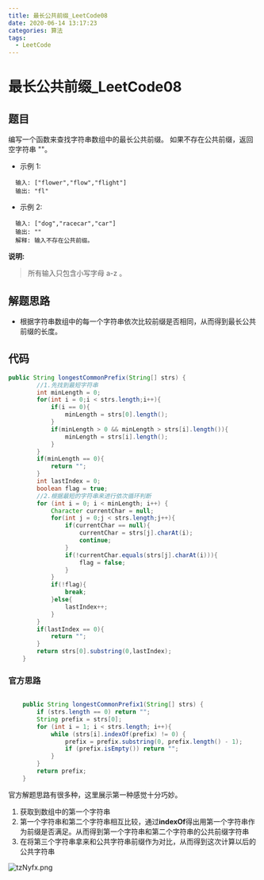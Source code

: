 ```yaml
---
title: 最长公共前缀_LeetCode08
date: 2020-06-14 13:17:23
categories: 算法
tags:
  - LeetCode
---
```


# 最长公共前缀_LeetCode08


## 题目

编写一个函数来查找字符串数组中的最长公共前缀。
如果不存在公共前缀，返回空字符串 ""。

- 示例 1:

```
  输入: ["flower","flow","flight"]
  输出: "fl"
```

- 示例 2:

```
  输入: ["dog","racecar","car"]
  输出: ""
  解释: 输入不存在公共前缀。
```

<b>说明:</b>

> 所有输入只包含小写字母 a-z 。

## 解题思路

- 根据字符串数组中的每一个字符串依次比较前缀是否相同，从而得到最长公共前缀的长度。

## 代码

```java
public String longestCommonPrefix(String[] strs) {
        //1.先找到最短字符串
        int minLength = 0;
        for(int i = 0;i < strs.length;i++){
            if(i == 0){
                minLength = strs[0].length();
            }
            if(minLength > 0 && minLength > strs[i].length()){
                minLength = strs[i].length();
            }
        }
        if(minLength == 0){
            return "";
        }
        int lastIndex = 0;
        boolean flag = true;
        //2.根据最短的字符串来进行依次循环判断
        for (int i = 0; i < minLength; i++) {
            Character currentChar = null;
            for(int j = 0;j < strs.length;j++){
                if(currentChar == null){
                    currentChar = strs[j].charAt(i);
                    continue;
                }
                if(!currentChar.equals(strs[j].charAt(i))){
                    flag = false;
                }
            }
            if(!flag){
                break;
            }else{
                lastIndex++;
            }
        }
        if(lastIndex == 0){
            return "";
        }
        return strs[0].substring(0,lastIndex);
    }
```

### 官方思路

```java

    public String longestCommonPrefix1(String[] strs) {
        if (strs.length == 0) return "";
        String prefix = strs[0];
        for (int i = 1; i < strs.length; i++){
            while (strs[i].indexOf(prefix) != 0) {
                prefix = prefix.substring(0, prefix.length() - 1);
                if (prefix.isEmpty()) return "";
            }
        }
        return prefix;
    }

```

官方解题思路有很多种，这里展示第一种感觉十分巧妙。
1. 获取到数组中的第一个字符串
2. 第一个字符串和第二个字符串相互比较，通过**indexOf**得出用第一个字符串作为前缀是否满足。从而得到第一个字符串和第二个字符串的公共前缀字符串
3. 在将第三个字符串拿来和公共字符串前缀作为对比，从而得到这次计算以后的公共字符串

![tzNyfx.png](https://s1.ax1x.com/2020/06/14/tzNyfx.png)